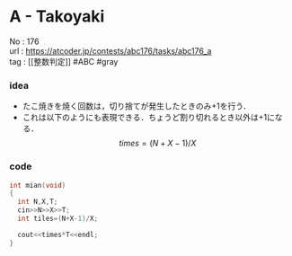 # A - Takoyaki

No	: 176  
url	: https://atcoder.jp/contests/abc176/tasks/abc176_a  
tag	: [[整数判定]]  #ABC #gray 

### idea
- たこ焼きを焼く回数は，切り捨てが発生したときのみ+1を行う．
- これは以下のようにも表現できる．ちょうど割り切れるとき以外は+1になる．
	$$times = (N+X-1)/X$$


### code
```cpp
int	mian(void)
{
  int N,X,T;
  cin>>N>>X>>T;
  int tiles=(N+X-1)/X;

  cout<<times*T<<endl;
}
```